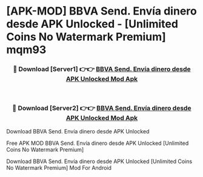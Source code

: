 # [APK-MOD] BBVA Send. Envía dinero desde APK Unlocked - [Unlimited Coins No Watermark Premium] mqm93



<div align="center">
<h3>🔴 Download [Server1] 👉👉 <a href="https://momento.my/?title=BBVA_Send._Envía_dinero_desde_APK_Unlocked">BBVA Send. Envía dinero desde APK Unlocked Mod Apk</a></h3><br>

<h3>🔴 Download [Server2] 👉👉 <a href="https://momento.my/?title=BBVA_Send._Envía_dinero_desde_APK_Unlocked">BBVA Send. Envía dinero desde APK Unlocked Mod Apk</a></h3>
</div>



Download BBVA Send. Envía dinero desde APK Unlocked 

Free APK MOD BBVA Send. Envía dinero desde APK Unlocked [Unlimited Coins No Watermark Premium]

Download BBVA Send. Envía dinero desde APK Unlocked [Unlimited Coins No Watermark Premium] Mod For Android

